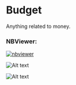 # Budget
Anything related to money.

### NBViewer:
[![nbviewer](https://raw.githubusercontent.com/jupyter/design/master/logos/Badges/nbviewer_badge.svg)](https://nbviewer.jupyter.org/github/rcjones9/Budget/tree/main/)

![Alt text](https://cdn.shopify.com/s/files/1/1379/8821/files/synesso_288.jpg?v=1585605568)

![Alt text](https://cdn.shopify.com/s/files/1/1379/8821/files/cafes-drmwood_0000s_0001_Layer_22_6167444c-37a4-4027-8e36-b289fed3227e.jpg?v=1644962612)
